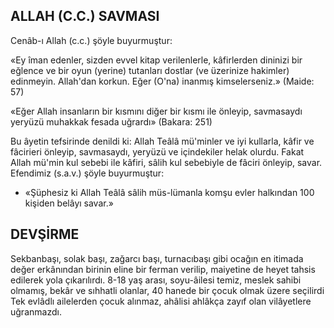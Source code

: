 ## ALLAH (C.C.) SAVMASI

Cenâb-ı Allah (c.c.) şöyle buyurmuştur:

«Ey îman edenler, sizden evvel kitap ve­rilenlerle, kâfirlerden dininizi bir eğlence ve bir oyun (yerine) tutanları dostlar (ve üzerini­ze hakimler) edinmeyin. Allah'dan korkun. Eğer (O'na) inanmış kimselerseniz.» (Maide: 57)

«Eğer Allah insanların bir kısmını diğer bir kısmı ile önleyip, savmasaydı yeryüzü mu­hakkak fesada uğrardı» (Bakara: 251)

Bu âyetin tefsirinde denildi ki: Allah Teâlâ mü'minler ve iyi kullarla, kâfir ve fâcirieri önleyip, savmasaydı, yeryüzü ve içindekiler helak olurdu. Fakat Allah mü'min kul sebebi ile kâ­firi, sâlih kul sebebiyle de fâciri önleyip, sa­var. Efendimiz (s.a.v.) şöyle buyurmuştur:

- «Şüphesiz ki Allah Teâlâ sâlih müs-lümanla komşu evler halkından 100 kişiden belâyı savar.»

## DEVŞİRME

Sekbanbaşı, solak başı, zağarcı başı, turnacıbaşı gibi ocağın en itimada değer erkâ­nından birinin eline bir ferman verilip, maiye­tine de heyet tahsis edilerek yola çıkarılırdı. 8-18 yaş arası, soyu-âilesi temiz, meslek sa­hibi olmamış, bekâr ve sıhhatli olanlar, 40 ha­nede bir çocuk olmak üzere seçilirdi Tek evlâdlı ailelerden çocuk alınmaz, ahâlisi ahlâkça zayıf olan vilâyetlere uğranmazdı.
